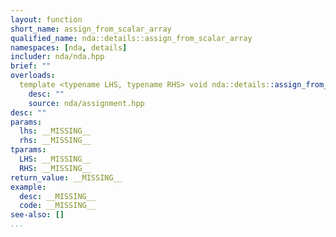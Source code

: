 ```yaml
---
layout: function
short_name: assign_from_scalar_array
qualified_name: nda::details::assign_from_scalar_array
namespaces: [nda, details]
includer: nda/nda.hpp
brief: ""
overloads:
  template <typename LHS, typename RHS> void nda::details::assign_from_scalar_array(LHS & lhs, const RHS & rhs):
    desc: ""
    source: nda/assignment.hpp
desc: ""
params:
  lhs: __MISSING__
  rhs: __MISSING__
tparams:
  LHS: __MISSING__
  RHS: __MISSING__
return_value: __MISSING__
example:
  desc: __MISSING__
  code: __MISSING__
see-also: []
...
```


